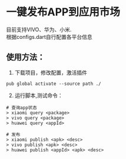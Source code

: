 # 一键发布APP到应用市场


目前支持VIVO、华为、小米.    
根据configs.dart自行配置各平台信息    


## 使用方法：
1. 下载项目，修改配置，激活插件
```
pub global activate --source path ./
```

2. 运行脚本,测试命令：
```
# 查询app状态
> xiaomi query <package>
> vivo query <package>
> huawei query <appId>

# 发布
> xiaomi publish <apk> <desc>
> vivo publish <apk> <desc>
> huawei publish <appId> <apk> <desc>

```
    
